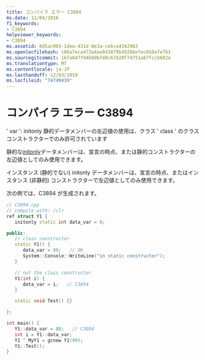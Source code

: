 ```yaml
---
title: コンパイラ エラー C3894
ms.date: 11/04/2016
f1_keywords:
- C3894
helpviewer_keywords:
- C3894
ms.assetid: 6d5ac903-1dea-431d-8e3a-cebca4342983
ms.openlocfilehash: c08a7eca473a4ae043879b49266efec6b8afe7b1
ms.sourcegitcommit: 16fa847794b60bf40c67d20f74751a67fccb602e
ms.translationtype: MT
ms.contentlocale: ja-JP
ms.lasthandoff: 12/03/2019
ms.locfileid: "74749439"
---
```

# <a name="compiler-error-c3894"></a>コンパイラ エラー C3894

' var ': initonly 静的データメンバーの左辺値の使用は、クラス ' class ' のクラスコンストラクターでのみ許可されています

静的な[initonly](../../dotnet/initonly-cpp-cli.md)データメンバーは、宣言の時点、または静的コンストラクターの左辺値としてのみ使用できます。

インスタンス (静的でない) initonly データメンバーは、宣言の時点、またはインスタンス (非静的) コンストラクターで左辺値としてのみ使用できます。

次の例では、C3894 が生成されます。

```cpp
// C3894.cpp
// compile with: /clr
ref struct Y1 {
   initonly static int data_var = 0;

public:
   // class constructor
   static Y1() {
      data_var = 99;   // OK
      System::Console::WriteLine("in static constructor");
   }

   // not the class constructor
   Y1(int i) {
      data_var = i;   // C3894
   }

   static void Test() {}

};

int main() {
   Y1::data_var = 88;   // C3894
   int i = Y1::data_var;
   Y1 ^ MyY1 = gcnew Y1(99);
   Y1::Test();
}
```
